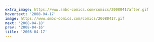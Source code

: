 ```yaml
---
extra_image: https://www.smbc-comics.com/comics/20080417after.gif
hovertext: '2008-04-17'
image: https://www.smbc-comics.com/comics/20080417.gif
next: '2008-04-18'
prev: '2008-04-16'
title: '2008-04-17'
---
```

